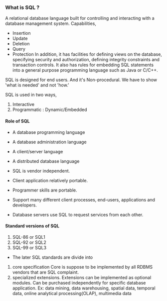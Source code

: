 ### What is SQL ?
A relational database language built for controlling and interacting with a database management system.
Capabilities,
- Insertion
- Update
- Deletion
- Query
- Protection
In addition, it has facilities for 
	defining views on the database, 
	specifying security and authorization, 
	defining integrity constraints and 
	transaction controls.
It also has rules for embedding SQL statements into a general purpose programming language such as Java or C/C++.

SQL is designed for end users.
And it's Non-procedural.
	We have to show 'what is needed' and not 'how.' 

SQL is used in two ways,
1. Interactive
2. Programmatic : Dynamic/Embedded
#### Role of SQL
- A database programming language
- A database administration language
- A client/server language
- A distributed database language

- SQL is vendor independent.
- Client application relatively portable.
- Programmer skills are portable.
- Support many different client processes, end-users, applications and developers.
- Database servers use SQL to request services from each other.
#### Standard versions of SQL
1. SQL-86 or SQL1
2. SQL-92 or SQL2
3. SQL-99 or SQL3

- The later SQL standards are divide into
1. core specification
	Core is suppose to be implemented by all RDBMS vendors that are SQL complaint.
2. specialized extensions.
	Extensions can be implemented as optional modules. Can be purchased independently for specific database application.
	Ex: data mining, data warehousing, spatial data, temporal data, online analytical processing(OLAP), multimedia data